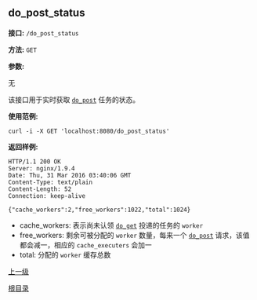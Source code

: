 ## do_post_status ##

**接口:** `/do_post_status`

**方法:** `GET`

**参数:** 

无
  
该接口用于实时获取 [`do_post`](do_post.md) 任务的状态。

**使用范例:**

    curl -i -X GET 'localhost:8080/do_post_status'

**返回样例:**

    HTTP/1.1 200 OK
    Server: nginx/1.9.4
    Date: Thu, 31 Mar 2016 03:40:06 GMT
    Content-Type: text/plain
    Content-Length: 52
    Connection: keep-alive
    
    {"cache_workers":2,"free_workers":1022,"total":1024}

* cache_workers: 表示尚未认领 [`do_get`](do_get.md) 投递的任务的 `worker`
* free_workers: 剩余可被分配的 `worker` 数量，每来一个 [`do_post`](do_post.md) 请求，该值都会减一，相应的 `cache_executers` 会加一
* total: 分配的 `worker` 缓存总数

[上一级](../ha.md)

[根目录](../../index.md)